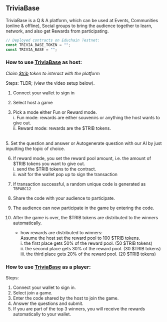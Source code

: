## TriviaBase

TriviaBase is a Q & A platform, which can be used at Events, Communities (online & offline), Social groups to bring the audience together to learn, network, and also get Rewards from participating.

```js
// Deployed contracts on Educhain Testnet:
const TRIVIA_BASE_TOKEN = ""; 
const TRIVIA_BASE = "";

```

<h3>How to use <a href="https://edu-trivia.vercel.app/">TriviaBase</a> as host:</h3>

<i>Claim <a href="https://edu0trivia0faucet.vercel.app/">$trib</a> token to interact with the platform</i>

Steps:
    TLDR; (view the video setup below).
1. Connect your wallet to sign in

2. Select host a game

3. Pick a mode either Fun or Reward mode. <br/>
    i. Fun mode: rewards are either souvenirs or anything the host wants to give out.
   <br/>
    ii. Reward mode: rewards are the $TRIB tokens.
<br/>
5. Set the question and answer or Autogenerate question with our AI by just inputting the topic of choice.

6. If reward mode, you set the reward pool amount, i.e. the amount of $TRIB tokens you want to give out.<br/>
    i. send the $TRIB tokens to the contract.<br/>
    ii. wait for the wallet pop up to sign the transaction<br/>

7. If transaction successful, a random unique code is generated as `TBPABC12`<br/>

8. Share the code with your audience to participate.

9. The audience can now participate in the game by entering the code.<br/>
10. After the game is over, the $TRIB tokens are distributed to the winners automatically.<br/>
    - how rewards are distributed to winners:<br/>
    Assume the host set the reward pool to 100 $TRIB tokens.<br/>
    i. the first place gets 50% of the reward pool. (50 $TRIB tokens)<br/>
    ii. the second place gets 30% of the reward pool. (30 $TRIB tokens)<br/>
    iii. the third place gets 20% of the reward pool. (20 $TRIB tokens)<br/>


<h3>How to use <a href="https://edu-trivia.vercel.app/">TriviaBase</a> as a player:</h3>

Steps:

1. Connect your wallet to sign in.
2. Select join a game.
3. Enter the code shared by the host to join the game.
4. Answer the questions and submit.
5. If you are part of the top 3 winners, you will receive the rewards automatically to your wallet.

